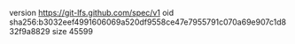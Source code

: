 version https://git-lfs.github.com/spec/v1
oid sha256:b3032eef4991606069a520df9558ce47e7955791c070a69e907c1d832f9a8829
size 45599
